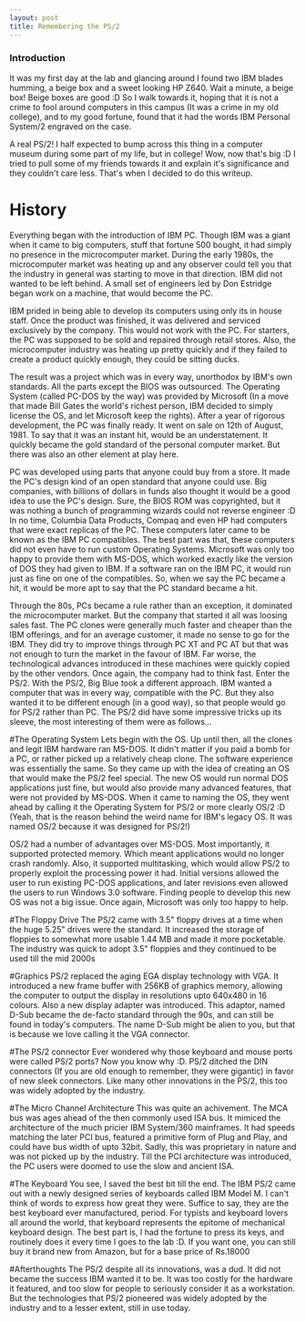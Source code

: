 ```yaml
---
layout: post
title: Remembering the PS/2
---
```


### Introduction  
It was my first day at the lab and glancing around I found two IBM blades humming, a beige box and a sweet looking HP Z640. Wait a minute, a beige box! Beige boxes are good :D So I walk towards it, hoping that it is not a crime to fool around computers in this campus (It was a crime in my old college), and to my good fortune, found that it had the words IBM Personal System/2 engraved on the case.  
  
A real PS/2! I half expected to bump across this thing in a computer museum during some part of my life, but in college! Wow, now that's big :D I tried to pull some of my friends towards it and explain it's significance and they couldn't care less. That's when I decided to do this writeup.  
  
# History  
Everything began with the introduction of IBM PC. Though IBM was a giant when it came to big computers, stuff that fortune 500 bought, it had simply no presence in the microcomputer market. During the early 1980s, the microcomputer market was heating up and any observer could tell you that the industry in general was starting to move in that direction. IBM did not wanted to be left behind. A small set of engineers led by Don Estridge began work on a machine, that would become the PC.  
  
IBM prided in being able to develop its computers using only its in house staff. Once the product was finished, it was delivered and serviced exclusively by the company. This would not work with the PC. For starters, the PC was supposed to be sold and repaired through retail stores. Also,  the microcomputer industry was heating up pretty quickly and if they failed to create a product quickly enough, they could be sitting ducks.  
  
The result was a project which was in every way, unorthodox by IBM's own standards. All the parts except the BIOS was outsourced. The Operating System (called PC-DOS by the way) was provided by Microsoft (In a move that made Bill Gates the world's richest person, IBM decided to simply license the OS, and let Microsoft keep the rights). After a year of rigorous development, the PC was finally ready. It went on sale on 12th of August, 1981. To say that it was an instant hit, would be an understatement. It quickly became the gold standard of the personal computer market. But there was also an other element at play here.  
  
PC was developed using parts that anyone could buy from a store. It made the PC's design kind of an open standard that anyone could use. Big companies, with billions of dollars in funds also thought it would be a good idea to use the PC's design. Sure, the BIOS ROM was copyrighted, but it was nothing a bunch of programming wizards could not reverse engineer :D In no time, Columbia Data Products, Compaq and even HP had computers that were exact replicas of the PC. These computers later came to be known as the IBM PC compatibles. The best part was that, these computers did not even have to run custom Operating Systems. Microsoft was only too happy to provide  them with MS-DOS, which worked exactly like the version of DOS they had  given to IBM. If a software ran on the IBM PC, it would run just as fine on one of the compatibles. So, when we say the PC became a hit, it would be more apt to say that the PC standard became a hit.  
  
Through the 80s, PCs became a rule rather than an exception, it dominated the microcomputer market. But the company that started it all was loosing sales fast. The PC clones were generally much faster and cheaper than the IBM offerings, and for an average customer, it made no sense to go for the IBM. They did try to improve things through PC XT and PC AT but that was not enough to turn the market in the favour of IBM. Far worse, the technological advances introduced in these machines were quickly copied by the other vendors. Once again, the company had to think fast. Enter the PS/2. With the PS/2, Big Blue took a different approach. IBM wanted a computer that was in every way, compatible with the PC. But they also wanted it to be different enough (in a good way), so that people would go for PS/2 rather than PC. The PS/2 did have some impressive tricks up its sleeve, the most  interesting of them were as follows...  
  
#The Operating System
Lets begin with the OS. Up until then, all the clones and legit IBM hardware
ran MS-DOS. It didn't matter if you paid a bomb for a PC, or rather picked up a relatively cheap clone. The software experience was essentially the same. So they came up with the idea of creating an OS that would make the PS/2 feel special. The new OS would run normal DOS applications just fine, but would also provide many advanced features, that were not provided by MS-DOS. When it came to naming the OS, they went ahead by calling it the Operating System for PS/2 or more clearly OS/2 :D (Yeah, that is the reason behind the weird name for IBM's legacy OS. It was named OS/2 because it was designed for PS/2!)  
  
OS/2 had a number of advantages over MS-DOS. Most importantly, it supported protected memory. Which meant applications would no longer crash randomly. Also, it supported multitasking, which would allow PS/2 to properly exploit the processing power it had. Initial versions allowed the user to run existing PC-DOS applications, and later revisions even allowed the users to run Windows 3.0 software. Finding people to develop this new OS was not a big issue. Once again, Microsoft was only too happy to help.  
  
#The Floppy Drive
The PS/2 came with 3.5" floppy drives at a time when the huge 5.25" drives were the standard. It increased the storage of floppies to somewhat more  usable 1.44 MB and made it more pocketable. The industry was quick to adopt 3.5" floppies and they continued to be used till the mid 2000s  
  
#Graphics
PS/2 replaced the aging EGA display technology with VGA. It introduced a new frame buffer with 256KB of graphics memory, allowing the computer to output the display in resolutions upto 640x480 in 16 colours. Also a new display adapter was introduced. This adaptor, named D-Sub became the de-facto standard through the 90s, and can still be found in today's computers. The name D-Sub might be alien to you, but that is because we love calling it the VGA connector.  
  
#The PS/2 connector
Ever wondered why those keyboard and mouse ports were called PS/2 ports? Now you know why :D. PS/2 ditched the DIN connectors (If you are old enough to remember, they were gigantic) in favor of new sleek connectors. Like many other innovations in the PS/2, this too was widely adopted by the industry.  
  
#The Micro Channel Architecture
This was quite an achivement. The MCA bus was ages ahead of the then commonly used ISA bus. It mimiced the architecture of the much pricier IBM System/360 mainframes. It had speeds matching the later PCI bus, featured a primitive form of Plug and Play, and could have bus width of upto 32bit. Sadly, this was proprietary in nature and was not picked up by the industry. Till the PCI architecture was introduced, the PC users were doomed to use the slow and ancient ISA.  
    
#The Keyboard
You see, I saved the best bit till the end. The IBM PS/2 came out with a newly designed series of keyboards called IBM Model M. I can't think of words to express how great they were. Suffice to say, they are the best keyboard ever manufactured, period. For typists and keyboard lovers all around the world, that keyboard represents the epitome of mechanical keyboard design. The best part is, I had the fortune to press its keys, and routinely does it every time I goes to the lab :D. If you want one, you can still buy it brand new from Amazon, but for a base price of Rs.18000
   
#Afterthoughts
The PS/2 despite all its innovations, was a dud. It did not became the success IBM wanted it to be. It was too costly for the hardware it featured, and too slow for people to seriously consider it as a workstation. But the technologies that PS/2 pioneered was widely adopted by the industry and to a lesser extent, still in use today.
